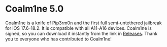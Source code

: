 # Coalm1ne 5.0
Coalm1ne is a knife of [Pip3rm0n](https://github.com/winaviation/Pip3rm0n) and the first full semi-untethered jailbreak for iOS 17.6-18.2.
It is compatible with all A11-A16 devices. Coalm1ne is signed, so you can download it instantly from the link in [Releases](https://github.com/prohaxxer/coalm1ne/tree/releases). Thank you to everyone who has contributed to Coalm1ne!
